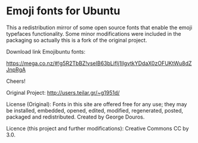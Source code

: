Emoji fonts for Ubuntu
=====================

This a redistribution mirror of some open source fonts that enable the emoji typefaces functionality. Some minor modifications were included in the packaging so actually this is a fork of the original project. 

Download link Emojibuntu fonts:

https://mega.co.nz/#!g5R2TbBZ!vseIB63bLifIj1IlgvtkYDdaX0zOFUKtWu8dZJnpRgA

Cheers!

Original Project: http://users.teilar.gr/~g1951d/

License (Original): Fonts in this site are offered free for any use; they may be installed, embedded, opened, edited, modified, regenerated, posted, packaged and redistributed. Created by George Douros.


Licence (this project and further modifications): Creative Commons CC by 3.0.

